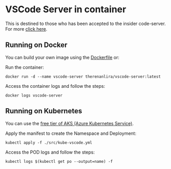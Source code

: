 # VSCode Server in container

This is destined to those who has been accepted to the insider code-server.
For more [click here](https://code.visualstudio.com/docs/remote/vscode-server).

## Running on Docker

You can build your own image using the [Dockerfile](https://github.com/therenanlira/ms-vscode-server/blob/main/Dockerfile) or:

Run the container:

    docker run -d --name vscode-server therenanlira/vscode-server:latest

Access the container logs and follow the steps:

    docker logs vscode-server

## Running on Kubernetes

You can use the [free tier of AKS (Azure Kubernetes Service)](https://learn.microsoft.com/en-us/azure/aks/free-standard-pricing-tiers).

Apply the manifest to create the Namespace and Deployment:

    kubectl apply -f ./src/kube-vscode.yml

Access the POD logs and follow the steps:

    kubectl logs $(kubectl get po --output=name) -f

